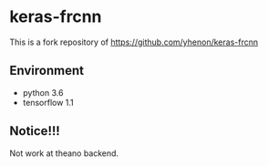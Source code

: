 # keras-frcnn
This is a fork repository of https://github.com/yhenon/keras-frcnn

## Environment
- python 3.6
- tensorflow 1.1

## Notice!!!

Not work at theano backend.
